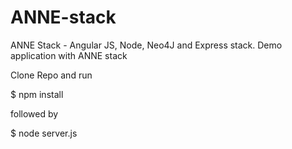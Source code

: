 ANNE-stack
==========

ANNE Stack - Angular JS, Node, Neo4J and Express stack. Demo application with ANNE stack

Clone Repo and run
 
$ npm install

followed by

$ node server.js